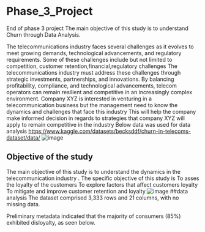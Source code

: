 # Phase_3_Project
End of phase 3 project 
The main objective of this study is to understand Churn through Data Analysis.

The telecommunications industry faces several challenges as it evolves to meet growing demands, technological advancements, and regulatory requirements. Some of these challenges include but not limited to competition, customer retention,financial,regulatory challenges
The telecommunications industry must address these challenges through strategic investments, partnerships, and innovations. By balancing profitability, compliance, and technological advancements, telecom operators can remain resilient and competitive in an increasingly complex environment.
 Company XYZ is interested in venturing in a telecommunication  business  but the management need to know the dynamics and challenges that face this industry 
This will help the company make informed decision in regards to strategies that company XYZ will apply to remain competitive in the industry 
Below data was used for data analysis https://www.kaggle.com/datasets/becksddf/churn-in-telecoms-dataset/data/
![image](https://github.com/user-attachments/assets/fcb17aa6-0abd-478c-ac18-1602fdb85151)
## Objective of the study 
The main objective of this study is to understand the dynamics in the telecommunication industry .
The specific objective of this study is 
To asses the  loyalty of the  customers 
To explore factors that affect customers loyalty 
To mitigate and improve customer retention and loyalty 
![image](https://github.com/user-attachments/assets/373bbd6a-88dc-411c-b90a-cac497c2e50e)
##data analysis 
 The dataset comprised 3,333 rows and 21 columns, with no missing data.

Preliminary metadata indicated that the majority of consumers (85%) exhibited disloyalty, as seen below.





